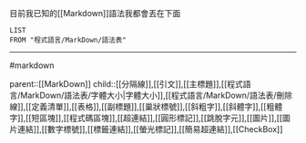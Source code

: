 目前我已知的[[Markdown]]語法我都會丟在下面

```dataview
LIST
FROM "程式語言/MarkDown/語法表"
```
- - -
#markdown  

parent::[[MarkDown]]
child::[[分隔線]],[[引文]],[[主標題]],[[程式語言/MarkDown/語法表/字體大小|字體大小]],[[程式語言/MarkDown/語法表/刪除線]],[[定義清單]],[[表格]],[[副標題]],[[巢狀標號]],[[斜粗字]],[[斜體字]],[[粗體字]],[[短區塊]],[[程式碼區塊]],[[超連結]],[[圓形標記]],[[跳脫字元]],[[圖片]],[[圖片連結]],[[數字標號]],[[標籤連結]],[[螢光標記]],[[簡易超連結]],[[CheckBox]]